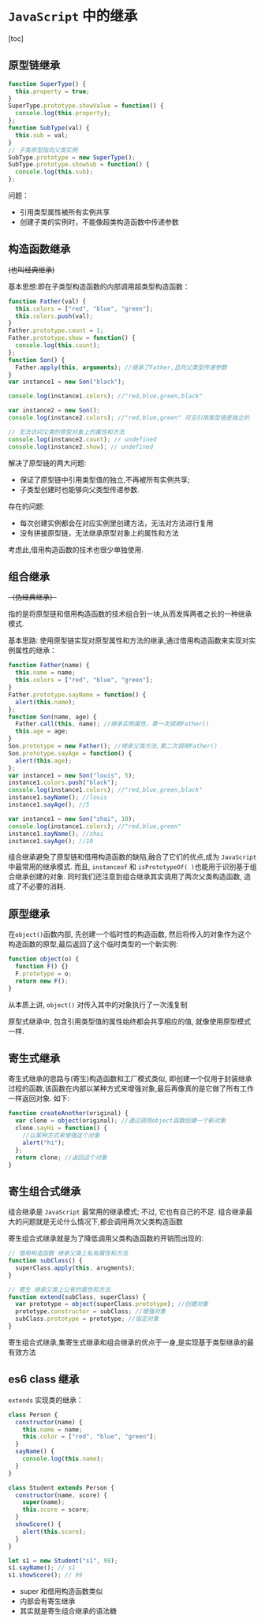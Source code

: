 # `JavaScript` 中的继承

[toc]

## 原型链继承

```js
function SuperType() {
  this.property = true;
}
SuperType.prototype.showValue = function() {
  console.log(this.property);
};
function SubType(val) {
  this.sub = val;
}
// 子类原型指向父类实例
SubType.prototype = new SuperType();
SubType.prototype.showSub = function() {
  console.log(this.sub);
};
```

问题：

- 引用类型属性被所有实例共享
- 创建子类的实例时，不能像超类构造函数中传递参数

## 构造函数继承

~~(也叫经典继承)~~

基本思想:即在子类型构造函数的内部调用超类型构造函数：

```js
function Father(val) {
  this.colors = ["red", "blue", "green"];
  this.colors.push(val);
}
Father.prototype.count = 1;
Father.prototype.show = function() {
  console.log(this.count);
};
function Son() {
  Father.apply(this, arguments); //继承了Father,且向父类型传递参数
}
var instance1 = new Son("black");

console.log(instance1.colors); //"red,blue,green,black"

var instance2 = new Son();
console.log(instance2.colors); //"red,blue,green" 可见引用类型值是独立的

// 无法访问父类的原型对象上的属性和方法
console.log(instance2.count); // undefined
console.log(instance2.show); // undefined
```

解决了原型链的两大问题:

- 保证了原型链中引用类型值的独立,不再被所有实例共享;
- 子类型创建时也能够向父类型传递参数.

存在的问题:

- 每次创建实例都会在对应实例里创建方法，无法对方法进行复用
- 没有拼接原型链，无法继承原型对象上的属性和方法

考虑此,借用构造函数的技术也很少单独使用.

## 组合继承

~~（伪经典继承）~~

指的是将原型链和借用构造函数的技术组合到一块,从而发挥两者之长的一种继承模式.

基本思路: 使用原型链实现对原型属性和方法的继承,通过借用构造函数来实现对实例属性的继承：

```js
function Father(name) {
  this.name = name;
  this.colors = ["red", "blue", "green"];
}
Father.prototype.sayName = function() {
  alert(this.name);
};
function Son(name, age) {
  Father.call(this, name); //继承实例属性，第一次调用Father()
  this.age = age;
}
Son.prototype = new Father(); //继承父类方法,第二次调用Father()
Son.prototype.sayAge = function() {
  alert(this.age);
};
var instance1 = new Son("louis", 5);
instance1.colors.push("black");
console.log(instance1.colors); //"red,blue,green,black"
instance1.sayName(); //louis
instance1.sayAge(); //5

var instance1 = new Son("zhai", 10);
console.log(instance1.colors); //"red,blue,green"
instance1.sayName(); //zhai
instance1.sayAge(); //10
```

组合继承避免了原型链和借用构造函数的缺陷,融合了它们的优点,成为 `JavaScript` 中最常用的继承模式. 而且, `instanceof` 和 `isPrototypeOf( )`也能用于识别基于组合继承创建的对象.
同时我们还注意到组合继承其实调用了两次父类构造函数, 造成了不必要的消耗.

## 原型继承

在`object()`函数内部, 先创建一个临时性的构造函数, 然后将传入的对象作为这个构造函数的原型,最后返回了这个临时类型的一个新实例:

```js
function object(o) {
  function F() {}
  F.prototype = o;
  return new F();
}
```

从本质上讲, `object()` 对传入其中的对象执行了一次浅复制

原型式继承中, 包含引用类型值的属性始终都会共享相应的值, 就像使用原型模式一样.

## 寄生式继承

寄生式继承的思路与(寄生)构造函数和工厂模式类似, 即创建一个仅用于封装继承过程的函数,该函数在内部以某种方式来增强对象,最后再像真的是它做了所有工作一样返回对象. 如下:

```js
function createAnother(original) {
  var clone = object(original); //通过调用object函数创建一个新对象
  clone.sayHi = function() {
    //以某种方式来增强这个对象
    alert("hi");
  };
  return clone; //返回这个对象
}
```

## 寄生组合式继承

组合继承是 `JavaScript` 最常用的继承模式; 不过, 它也有自己的不足. 组合继承最大的问题就是无论什么情况下,都会调用两次父类构造函数

寄生组合式继承就是为了降低调用父类构造函数的开销而出现的:

```js
// 借用构造函数 继承父类上私有属性和方法
function subClass() {
  superClass.apply(this, arugments);
}

// 寄生 继承父类上公有的属性和方法
function extend(subClass, superClass) {
  var prototype = object(superClass.prototype); //创建对象
  prototype.constructor = subClass; //增强对象
  subClass.prototype = prototype; //指定对象
}
```

寄生组合式继承,集寄生式继承和组合继承的优点于一身,是实现基于类型继承的最有效方法

## es6 class 继承

`extends` 实现类的继承：

```js
class Person {
  constructor(name) {
    this.name = name;
    this.color = ["red", "blue", "green"];
  }
  sayName() {
    console.log(this.name);
  }
}

class Student extends Person {
  constructor(name, score) {
    super(name);
    this.score = score;
  }
  showScore() {
    alert(this.score);
  }
}

let s1 = new Student("s1", 99);
s1.sayName(); // s1
s1.showScore(); // 99
```

- super 和借用构造函数类似
- 内部会有寄生继承
- 其实就是寄生组合继承的语法糖
